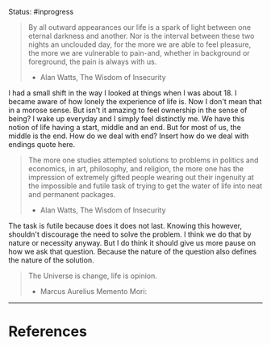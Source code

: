 Status: #inprogress 

> By all outward appearances our life is a spark of light between one eternal darkness and another. Nor is the interval between these two nights an unclouded day, for the more we are able to feel pleasure, the more we are vulnerable to pain-and, whether in background or foreground, the pain is always with us. 
> - Alan Watts, The Wisdom of Insecurity

I had a small shift in the way I looked at things when I was about 18. I became aware of how lonely the experience of life is. Now I don't mean that in a morose sense. But isn't it amazing to feel ownership in the sense of being? I wake up everyday and I simply feel distinctly me. 
We have this notion of life having a start, middle and an end. But for most of us, the middle is the end. How do we deal with end? Insert how do we deal with endings quote here. 

> The more one studies attempted solutions to problems in politics and economics, in art, philosophy, and religion, the more one has the impression of extremely gifted people wearing out their ingenuity at the impossible and futile task of trying to get the water of life into neat and permanent packages.
> - Alan Watts, The Wisdom of Insecurity 

The task is futile because does it does not last. Knowing this however, shouldn't discourage the need to solve the problem. I think we do that by nature or necessity anyway. But I do think it should give us more pause on how we ask that question. Because the nature of the question also defines the nature of the solution. 

> The Universe is change, life is opinion. 
> - Marcus Aurelius 
Memento Mori: 




---
# References
